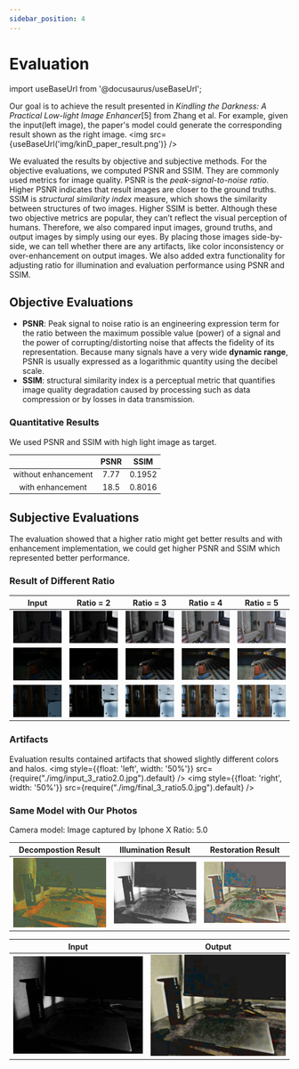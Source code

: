 ```yaml
---
sidebar_position: 4
---
```


# Evaluation
import useBaseUrl from '@docusaurus/useBaseUrl';

Our goal is to achieve the result presented in *Kindling the Darkness: A Practical Low-light Image Enhancer*[5] from Zhang et al. For example, given the input(left image), the paper's model could generate the corresponding result shown as the right image.
<img src={useBaseUrl('img/kinD_paper_result.png')} />

We evaluated the results by objective and subjective methods. For the objective evaluations, we computed PSNR and SSIM. They are commonly used metrics for image quality. PSNR is the *peak-signal-to-noise ratio*. Higher PSNR indicates that result images are closer to the ground truths. SSIM is *structural similarity index* measure, which shows the similarity between structures of two images. Higher SSIM is better. Although these two objective metrics are popular, they can’t reflect the visual perception of humans. Therefore, we also compared input images, ground truths, and output images by simply using our eyes. By placing those images side-by-side, we can tell whether there are any artifacts, like color inconsistency or over-enhancement on output images. We also added extra functionality for adjusting ratio for illumination and evaluation performance using PSNR and SSIM.

## Objective Evaluations
* **PSNR**: Peak signal to noise ratio is an engineering expression term for the ratio between the maximum possible value (power) of a signal and the power of corrupting/distorting noise that affects the fidelity of its representation. Because many signals have a very wide **dynamic range**, PSNR is usually expressed as a logarithmic quantity using the decibel scale.
* **SSIM**: structural similarity index is a perceptual metric that quantifies image quality degradation caused by processing such as data compression or by losses in data transmission.

### Quantitative Results
We used PSNR and SSIM with high light image as target.

|  | PSNR | SSIM |
| :-----------:  | :-----------:  | :-----------:  |
| without enhancement  | 7.77  | 0.1952  |
| with enhancement  | 18.5  | 0.8016  |

## Subjective Evaluations
The evaluation showed that a higher ratio might get better results and with enhancement implementation, we could get higher PSNR and SSIM which represented better performance.
### Result of Different Ratio
| Input | Ratio = 2 | Ratio = 3 | Ratio = 4 | Ratio = 5 |
| :-----------:  | :-----------:  | :-----------:  | :-----------: | :-----------:  |
| ![](./img/input_2_ratio2.0.jpg)  | ![](./img/final_2_ratio2.0.jpg)  | ![](./img/final_2_ratio3.0.jpg)  | ![](./img/final_2_ratio4.0.jpg) | ![](./img/final_2_ratio5.0.jpg)  |
| ![](./img/input_8_ratio2.0.jpg)  | ![](./img/final_8_ratio2.0.jpg)  | ![](./img/final_8_ratio3.0.jpg)  | ![](./img/final_8_ratio4.0.jpg) | ![](./img/final_8_ratio5.0.jpg)  |
| ![](./img/input_14_ratio2.0.jpg)  | ![](./img/final_14_ratio2.0.jpg)  | ![](./img/final_14_ratio3.0.jpg)  | ![](./img/final_14_ratio4.0.jpg) | ![](./img/final_14_ratio5.0.jpg)  |

### Artifacts
Evaluation results contained artifacts that showed slightly different colors and halos.
<img style={{float: 'left', width: '50%'}} src={require("./img/input_3_ratio2.0.jpg").default} />
<img style={{float: 'right', width: '50%'}} src={require("./img/final_3_ratio5.0.jpg").default} />
&nbsp;

### Same Model with Our Photos
Camera model: Image captured by Iphone X
Ratio: 5.0

| Decompostion Result | Illumination Result | Restoration Result |
| :-----------:  | :-----------:  | :-----------: |
| ![](./img/decomp_r_0_ratio5.0.jpg)  | ![](./img/adjustment_0_ratio5.0.jpg)  | ![](./img/restoration_0_ratio5.0.jpg) |

| Input | Output |
| :-----------:  | :-----------:  |
| ![](./img/decomp_i_0_ratio5.0.jpg)  | ![](./img/final_0_ratio5.0.jpg)  |
